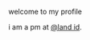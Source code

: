 welcome to my profile

i am a pm at [@land id](https://id.land).
<!---
liam-germain/liam-germain is a ✨ special ✨ repository because its `README.md` (this file) appears on your GitHub profile.
You can click the Preview link to take a look at your changes.
--->
